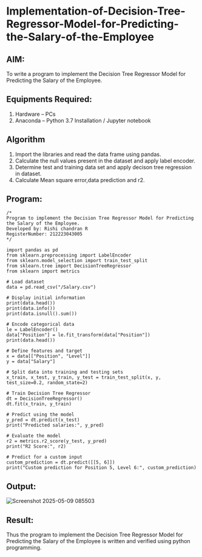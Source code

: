 # Implementation-of-Decision-Tree-Regressor-Model-for-Predicting-the-Salary-of-the-Employee

## AIM:
To write a program to implement the Decision Tree Regressor Model for Predicting the Salary of the Employee.

## Equipments Required:
1. Hardware – PCs
2. Anaconda – Python 3.7 Installation / Jupyter notebook

## Algorithm
1. Import the libraries and read the data frame using pandas.
2. Calculate the null values present in the dataset and apply label encoder.
3. Determine test and training data set and apply decison tree regression in dataset.
4. Calculate Mean square error,data prediction and r2.

## Program:
```
/*
Program to implement the Decision Tree Regressor Model for Predicting the Salary of the Employee.
Developed by: Rishi chandran R
RegisterNumber: 212223043005 
*/
```
```
import pandas as pd
from sklearn.preprocessing import LabelEncoder
from sklearn.model_selection import train_test_split
from sklearn.tree import DecisionTreeRegressor
from sklearn import metrics

# Load dataset
data = pd.read_csv("/Salary.csv")

# Display initial information
print(data.head())
print(data.info())
print(data.isnull().sum())

# Encode categorical data
le = LabelEncoder()
data["Position"] = le.fit_transform(data["Position"])
print(data.head())

# Define features and target
x = data[["Position", "Level"]]
y = data["Salary"]

# Split data into training and testing sets
x_train, x_test, y_train, y_test = train_test_split(x, y, test_size=0.2, random_state=2)

# Train Decision Tree Regressor
dt = DecisionTreeRegressor()
dt.fit(x_train, y_train)

# Predict using the model
y_pred = dt.predict(x_test)
print("Predicted salaries:", y_pred)

# Evaluate the model
r2 = metrics.r2_score(y_test, y_pred)
print("R2 Score:", r2)

# Predict for a custom input
custom_prediction = dt.predict([[5, 6]])
print("Custom prediction for Position 5, Level 6:", custom_prediction)
```

## Output:
![Screenshot 2025-05-09 085503](https://github.com/user-attachments/assets/b59e4ca6-645f-4bc5-a403-cf48a5b42fb7)

## Result:
Thus the program to implement the Decision Tree Regressor Model for Predicting the Salary of the Employee is written and verified using python programming.
